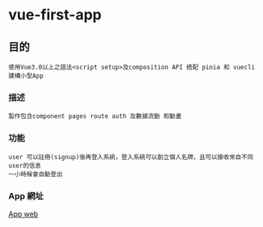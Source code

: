 # vue-first-app

## 目的

```
使用Vue3.0以上之語法<script setup>及composition API 搭配 pinia 和 vuecli 建構小型App
```

### 描述

```
製作包含component pages route auth 及數據流動 和動畫
```

### 功能

```
user 可以註冊(signup)後再登入系統，登入系統可以創立個人名牌，且可以接收來自不同user的信息
一小時候會自動登出
```

### App 網址

[App web](https://thenewvueskill.firebaseapp.com/coaches?_gl=1*1sn0phv*_ga*MTk5MjYyOTAwNS4xNjgxNzM4OTc4*_ga_CW55HF8NVT*MTY4NjQ5MDY5NC4yOS4xLjE2ODY0OTI3MzQuMC4wLjA.)
